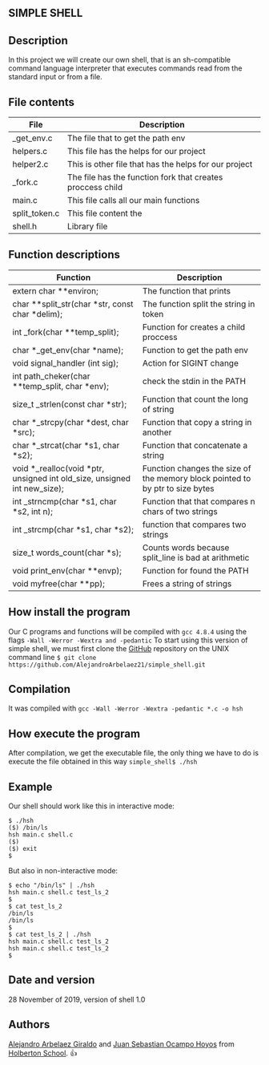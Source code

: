 ## SIMPLE SHELL ##

## Description

In this project we will create our own shell, that is an sh-compatible command language interpreter that executes
commands read from the standard input or from a file.

## File contents

|               File                    |              Description              |
| ------------------------------------- | ------------------------------------- |
| _get_env.c                            | The file that to get the path env     |
| helpers.c                             | This file has the helps for our project |
| helper2.c                             | This is other file that has the helps for our project |
| _fork.c                               | The file has the function fork that creates proccess child |
| main.c                                | This file calls all our main functions |
| split_token.c                         | This file content the                 |
| shell.h                               | Library file                          |

## Function descriptions

|            Function                   |              Description              |
| ------------------------------------- | ------------------------------------- |
| extern char **environ;                | The function that prints              |
| char **split_str(char *str, const char *delim); | The function split the string in token |
| int _fork(char **temp_split);         | Function for creates a child proccess |
| char *_get_env(char *name);           | Function to get the path env          |
| void signal_handler (int sig);        | Action for SIGINT change              |
| int path_cheker(char **temp_split, char *env); | check the stdin in the PATH  |
| size_t _strlen(const char *str);      | Function that count the long of string |
| char *_strcpy(char *dest, char *src); | Function that copy a string in another |
| char *_strcat(char *s1, char *s2);    | Function that concatenate a string     |
| void *_realloc(void *ptr, unsigned int old_size, unsigned int new_size);| Function changes the size of the memory block pointed to by ptr to size bytes |
| int _strncmp(char *s1, char *s2, int n); | Function that that compares n chars of two strings |
| int _strcmp(char *s1, char *s2);      | function that compares two strings    |
| size_t words_count(char *s);          | Counts words because split_line is bad at arithmetic |
| void print_env(char **envp);          | Function for found the PATH |
| void myfree(char **pp);               | Frees a string of strings              |

## How install the program

Our C programs and functions will be compiled with `gcc 4.8.4` using the flags `-Wall -Werror -Wextra and -pedantic`
To start using this version of simple shell, we must first clone the [GitHub](https://github.com/AlejandroArbelaez21/simple_shell) repository on the UNIX command line
`$ git clone https://github.com/AlejandroArbelaez21/simple_shell.git`

## Compilation

It was compiled with `gcc -Wall -Werror -Wextra -pedantic *.c -o hsh`

## How execute the program

After compilation, we get the executable file, the only thing we have to do is execute the file obtained in this way
`simple_shell$ ./hsh`

## Example

Our shell should work like this in interactive mode:

```
$ ./hsh
($) /bin/ls
hsh main.c shell.c
($)
($) exit
$
```

But also in non-interactive mode:

```
$ echo "/bin/ls" | ./hsh
hsh main.c shell.c test_ls_2
$
$ cat test_ls_2
/bin/ls
/bin/ls
$
$ cat test_ls_2 | ./hsh
hsh main.c shell.c test_ls_2
hsh main.c shell.c test_ls_2
$
```

## Date and version

28 November of 2019, version of shell 1.0

## Authors

[Alejandro Arbelaez Giraldo](https://github.com/AlejandroArbelaez21) and [Juan Sebastian Ocampo Hoyos](https://github.com/darkares23) from [Holberton School](https://www.holbertonschool.com/). :+1:
